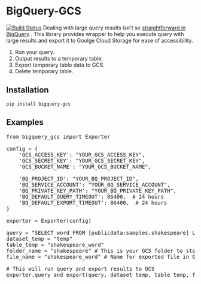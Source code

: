 # BigQuery-GCS
[![Build Status](https://travis-ci.org/pirsquare/BigQuery-GCS.svg?branch=master)](https://travis-ci.org/pirsquare/BigQuery-GCS)
Dealing with large query results isn't so [straightforward in BigQuery](https://cloud.google.com/bigquery/querying-data#largequeryresults) . This library provides wrapper to help you execute query with large results and export it to Goolge Cloud Storage for ease of accessibility. 

1. Run your query.
2. Output results to a temporary table. 
3. Export temporary table data to GCS.
4. Delete temporary table.



## Installation

    pip install bigquery-gcs

## Examples
<pre>
from bigquery_gcs import Exporter

config = {
    'GCS_ACCESS_KEY': "YOUR_GCS_ACCESS_KEY",
    'GCS_SECRET_KEY': "YOUR_GCS_SECRET_KEY",
    'GCS_BUCKET_NAME': "YOUR_GCS_BUCKET_NAME",

    'BQ_PROJECT_ID': "YOUR_BQ_PROJECT_ID",
    'BQ_SERVICE_ACCOUNT': "YOUR_BQ_SERVICE_ACCOUNT",
    'BQ_PRIVATE_KEY_PATH': "YOUR_BQ_PRIVATE_KEY_PATH",
    'BQ_DEFAULT_QUERY_TIMEOUT': 86400,  # 24 hours
    'BQ_DEFAULT_EXPORT_TIMEOUT': 86400,  # 24 hours
}

exporter = Exporter(config)

query = "SELECT word FROM [publicdata:samples.shakespeare] LIMIT 1000"
dataset_temp = "temp"
table_temp = "shakespeare_word"
folder_name = "shakespeare" # This is your GCS folder to store result files
file_name = "shakespeare_word" # Name for exported file in GCS

# This will run query and export results to GCS
exporter.query_and_export(query, dataset_temp, table_temp, folder_name, file_name)
</pre>

